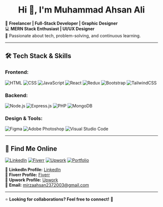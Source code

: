 <h1 align="center">Hi 👋, I'm Muhammad Ahsan Ali</h1>

🚀 **Freelancer | Full-Stack Developer | Graphic Designer**  
💻 **MERN Stack Enthusiast | UI/UX Designer**  
🎯 Passionate about tech, problem-solving, and continuous learning.  

---

## 🛠 Tech Stack & Skills

### **Frontend:**
![HTML](https://img.shields.io/badge/HTML5-E34F26?style=for-the-badge&logo=html5&logoColor=white)
![CSS](https://img.shields.io/badge/CSS3-1572B6?style=for-the-badge&logo=css3&logoColor=white)
![JavaScript](https://img.shields.io/badge/JavaScript-F7DF1E?style=for-the-badge&logo=javascript&logoColor=black)
![React](https://img.shields.io/badge/React-20232A?style=for-the-badge&logo=react&logoColor=61DAFB)
![Redux](https://img.shields.io/badge/Redux-764ABC?style=for-the-badge&logo=redux&logoColor=white)
![Bootstrap](https://img.shields.io/badge/Bootstrap-563D7C?style=for-the-badge&logo=bootstrap&logoColor=white)
![TailwindCSS](https://img.shields.io/badge/TailwindCSS-38B2AC?style=for-the-badge&logo=tailwind-css&logoColor=white)

### **Backend:**
![Node.js](https://img.shields.io/badge/Node.js-43853D?style=for-the-badge&logo=node.js&logoColor=white)
![Express.js](https://img.shields.io/badge/Express.js-404D59?style=for-the-badge)
![PHP](https://img.shields.io/badge/PHP-777BB4?style=for-the-badge&logo=php&logoColor=white)
![MongoDB](https://img.shields.io/badge/MongoDB-4EA94B?style=for-the-badge&logo=mongodb&logoColor=white)

### **Design & Tools:**
![Figma](https://img.shields.io/badge/Figma-F24E1E?style=for-the-badge&logo=figma&logoColor=white)
![Adobe Photoshop](https://img.shields.io/badge/Adobe_Photoshop-31A8FF?style=for-the-badge&logo=adobe-photoshop&logoColor=white)
![Visual Studio Code](https://img.shields.io/badge/VSCode-007ACC?style=for-the-badge&logo=visual-studio-code&logoColor=white)

---

## 📢 Find Me Online

[![LinkedIn](https://img.shields.io/badge/LinkedIn-0077B5?style=for-the-badge&logo=linkedin&logoColor=white)](https://www.linkedin.com/in/muhammad-ahsan-ali-3a16112ba/)
[![Fiverr](https://img.shields.io/badge/Fiverr-1DBF73?style=for-the-badge&logo=fiverr&logoColor=white)](https://www.fiverr.com/s/pdGVWm)
[![Upwork](https://img.shields.io/badge/Upwork-6FDA44?style=for-the-badge&logo=upwork&logoColor=white)](https://www.upwork.com/freelancers/~015f51e2eabe707d9a)
[![Portfolio](https://img.shields.io/badge/Portfolio-000000?style=for-the-badge&logo=vercel&logoColor=white)](https://www.fiverr.com/users/the_mirza_ahsan/portfolio)

🔗 **LinkedIn Profile:** [LinkedIn](https://www.linkedin.com/in/muhammad-ahsan-ali-3a16112ba/)  
🔗 **Fiverr Profile:** [Fiverr](https://www.fiverr.com/s/pdGVWml)  
🔗 **Upwork Profile:** [Upwork](https://www.upwork.com/freelancers/~015f51e2eabe707d9a)  
📧 **Email:** mirzaahsan2372003@gmail.com  

---

⭐ **Looking for collaborations? Feel free to connect!** 🚀
